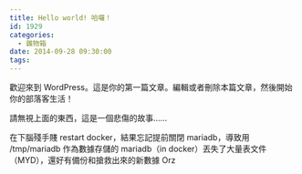 ```yaml
---
title: Hello world! 哈囉！
id: 1929
categories:
  - 雜物箱
date: 2014-09-28 09:30:00
tags:
---
```


歡迎來到 WordPress。這是你的第一篇文章。編輯或者刪除本篇文章，然後開始你的部落客生活！

請無視上面的東西，這是一個悲傷的故事……

在下腦殘手賤 restart docker，結果忘記提前關閉 mariadb，導致用 /tmp/mariadb 作為數據存儲的 mariadb（in docker）丟失了大量表文件（MYD），還好有備份和搶救出來的新數據 Orz
